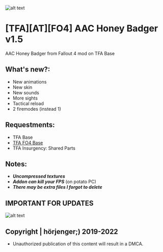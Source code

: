 ![alt text](https://i.imgur.com/0Yf7jlp.png) 

# [TFA][AT][FO4] AAC Honey Badger v1.5
AAC Honey Badger from Fallout 4 mod on TFA Base

## What's new?:
* New animations
* New skin
* New sounds
* More sights
* Tactical reload
* 2 firemodes (instead 1)

## Requestments:
* TFA Base
* [TFA FO4 Base](https://github.com/horjenger/TFA-FO4-Base)
* TFA Insurgency: Shared Parts

## Notes:
* ***Uncompressed textures***
* ***Addon can kill your FPS*** (on potato PC)
* ***There may be extra files I forgot to delete***

## IMPORTANT FOR UPDATES
![alt text](https://i.imgur.com/wBAscZ9.png) 

## Copyright | hörjenger;) 2019-2022

* Unauthorized publication of this content will result in a DMCA.

